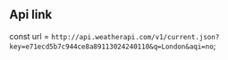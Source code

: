 ## Api link
const url = `http://api.weatherapi.com/v1/current.json?key=e71ecd5b7c944ce8a89113024240110&q=London&aqi=no`;